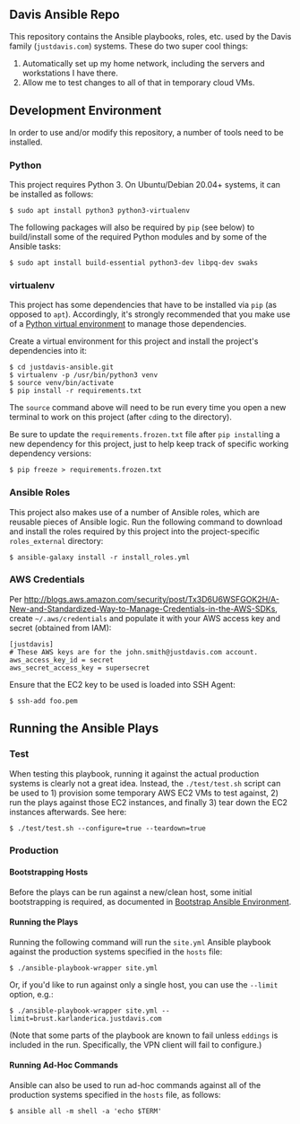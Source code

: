 Davis Ansible Repo
----------------------------------

This repository contains the Ansible playbooks, roles, etc. used by the Davis family (`justdavis.com`) systems. These do two super cool things:

1. Automatically set up my home network, including the servers and workstations I have there.
2. Allow me to test changes to all of that in temporary cloud VMs.

## Development Environment

In order to use and/or modify this repository, a number of tools need to be installed.

### Python

This project requires Python 3. On Ubuntu/Debian 20.04+ systems, it can be installed as follows:

    $ sudo apt install python3 python3-virtualenv

The following packages will also be required by `pip` (see below) to build/install some of the required Python modules and by some of the Ansible tasks:

    $ sudo apt install build-essential python3-dev libpq-dev swaks

### virtualenv

This project has some dependencies that have to be installed via `pip` (as opposed to `apt`). Accordingly, it's strongly recommended that you make use of a [Python virtual environment](http://docs.python-guide.org/en/latest/dev/virtualenvs/) to manage those dependencies.

Create a virtual environment for this project and install the project's dependencies into it:

    $ cd justdavis-ansible.git
    $ virtualenv -p /usr/bin/python3 venv
    $ source venv/bin/activate
    $ pip install -r requirements.txt

The `source` command above will need to be run every time you open a new terminal to work on this project (after `cd`ing to the directory).

Be sure to update the `requirements.frozen.txt` file after `pip install`ing a new dependency for this project, just to help keep track of specific working dependency versions:

    $ pip freeze > requirements.frozen.txt

### Ansible Roles

This project also makes use of a number of Ansible roles, which are reusable pieces of Ansible logic. Run the following command to download and install the roles required by this project into the project-specific `roles_external` directory:

    $ ansible-galaxy install -r install_roles.yml

### AWS Credentials

Per <http://blogs.aws.amazon.com/security/post/Tx3D6U6WSFGOK2H/A-New-and-Standardized-Way-to-Manage-Credentials-in-the-AWS-SDKs>, create `~/.aws/credentials` and populate it with your AWS access key and secret (obtained from IAM):

    [justdavis]
    # These AWS keys are for the john.smith@justdavis.com account.
    aws_access_key_id = secret
    aws_secret_access_key = supersecret

Ensure that the EC2 key to be used is loaded into SSH Agent:

    $ ssh-add foo.pem

## Running the Ansible Plays

### Test

When testing this playbook, running it against the actual production systems is clearly not a great idea. Instead, the `./test/test.sh` script can be used to 1) provision some temporary AWS EC2 VMs to test against, 2) run the plays against those EC2 instances, and finally 3) tear down the EC2 instances afterwards. See here:

    $ ./test/test.sh --configure=true --teardown=true

### Production

#### Bootstrapping Hosts

Before the plays can be run against a new/clean host,
  some initial bootstrapping is required,
  as documented in [Bootstrap Ansible Environment](./bootstrap/README.md).

#### Running the Plays

Running the following command will run the `site.yml` Ansible playbook against the production systems specified in the `hosts` file:

    $ ./ansible-playbook-wrapper site.yml

Or, if you'd like to run against only a single host, you can use the `--limit` option, e.g.:

    $ ./ansible-playbook-wrapper site.yml --limit=brust.karlanderica.justdavis.com

(Note that some parts of the playbook are known to fail unless `eddings` is included in the run. Specifically, the VPN client will fail to configure.)

#### Running Ad-Hoc Commands

Ansible can also be used to run ad-hoc commands against all of the production systems specified in the `hosts` file, as follows:

    $ ansible all -m shell -a 'echo $TERM'

